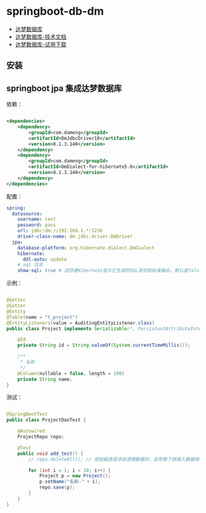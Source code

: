# springboot-db-dm

- [达梦数据库](https://eco.dameng.com/)
- [达梦数据库-技术文档](https://eco.dameng.com/document/dm/zh-cn/start/index.html)
- [达梦数据库-试用下载](https://eco.dameng.com/download/?_blank)

## 安装

## springboot jpa 集成达梦数据库

依赖：

```xml

<dependencies>
    <dependency>
        <groupId>com.dameng</groupId>
        <artifactId>DmJdbcDriver18</artifactId>
        <version>8.1.3.140</version>
    </dependency>
    <dependency>
        <groupId>com.dameng</groupId>
        <artifactId>DmDialect-for-hibernate5.6</artifactId>
        <version>8.1.3.140</version>
    </dependency>
</dependencies>
```

配置：

```yaml
spring:
  datasource:
    username: test
    password: pass
    url: jdbc:dm://192.168.1.*:5236
    driver-class-name: dm.jdbc.driver.DmDriver
  jpa:
    database-platform: org.hibernate.dialect.DmDialect
    hibernate:
      ddl-auto: update
    # sql 日志
    show-sql: true # 这将使Hibernate显示它生成的SQL语句到标准输出，默认是false
```

示例：

```java

@Getter
@Setter
@Entity
@Table(name = "t_project")
@EntityListeners(value = AuditingEntityListener.class)
public class Project implements Serializable/*, PersistentAttributeInterceptable */ {

    @Id
    private String id = String.valueOf(System.currentTimeMillis());

    /**
     * 名称
     */
    @Column(nullable = false, length = 100)
    private String name;
}
```

测试：

```java

@SpringBootTest
public class ProjectDaoTest {

    @Autowired
    ProjectRepo repo;

    @Test
    public void add_test() {
        // repo.deleteAll(); // 感到疑惑是添加清理数据时，会导致下放插入数据保存失败，创建时间是NULL异常

        for (int i = 1; i < 10; i++) {
            Project p = new Project();
            p.setName("名称-" + i);
            repo.save(p);
        }
    }
}
```

